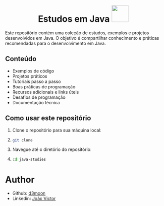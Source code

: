 <h1 align="center">Estudos em Java <img width="54px" height="54px" src="https://img.icons8.com/color/512/java-coffee-cup-logo--v2.png"/></h1>

Este repositório contém uma coleção de estudos, exemplos e projetos desenvolvidos em Java. O objetivo é compartilhar conhecimento e práticas recomendadas para o desenvolvimento em Java.

## Conteúdo
- Exemplos de código
- Projetos práticos
- Tutoriais passo a passo
- Boas práticas de programação
- Recursos adicionais e links úteis
- Desafios de programação
- Documentação técnica


## Como usar este repositório
1. Clone o repositório para sua máquina local:
2. ```bash
   git clone
    ```
3. Navegue até o diretório do repositório:
4. ```bash
   cd java-studies
   ```
   
# Author

- Github: [d3moon]("https://github.com/d3moon")
- Linkedin: [João Victor](https://www.linkedin.com/in/jvf-braga/)
